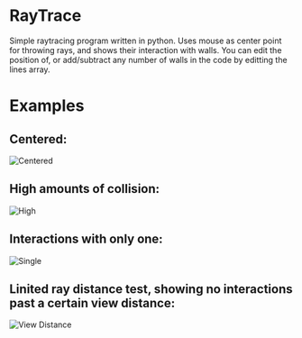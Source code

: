 # RayTrace
Simple raytracing program written in python. Uses mouse as center point for throwing rays, and shows their interaction with walls. You can edit the position of, or add/subtract any number of walls in the code by editting the lines array.

# Examples
## Centered:
![Centered](https://i.imgur.com/bKVWkaK.png)

## High amounts of collision:
![High](https://i.imgur.com/JSKmU6C.png)

## Interactions with only one:
![Single](https://i.imgur.com/766Zcvx.png)

## Linited ray distance test, showing no interactions past a certain view distance:
![View Distance](https://i.imgur.com/2YRCcOl.png)
